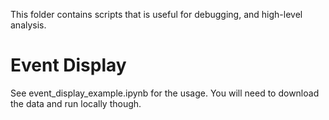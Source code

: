This folder contains scripts that is useful for debugging, and high-level analysis.

# Event Display
See event_display_example.ipynb for the usage. You will need to download the data and run locally though.